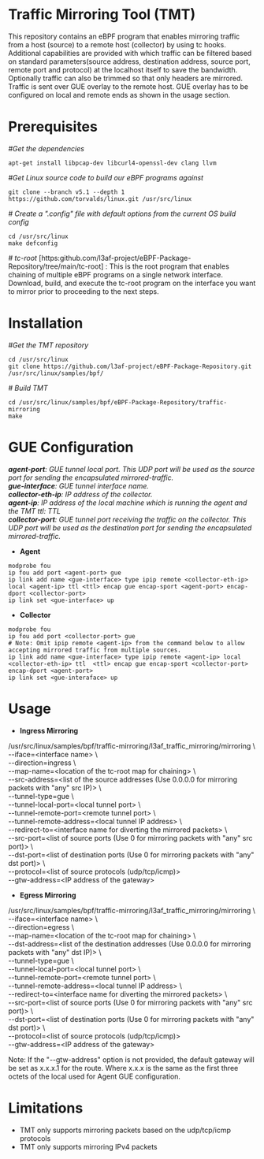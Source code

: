 Traffic Mirroring Tool (TMT)
=================
This repository contains an eBPF program that enables mirroring traffic from a host (source) to a remote host (collector) by using tc hooks.
Additional capabilities are provided with which traffic can be filtered based on standard parameters(source address, destination address, source port, remote port and protocol) at the localhost itself to save the bandwidth.
Optionally traffic can also be trimmed so that only headers are mirrored.
Traffic is sent over GUE overlay to the remote host. GUE overlay has to be configured on local and remote ends as shown in the usage section.

Prerequisites
=================

_#Get the dependencies_
```
apt-get install libpcap-dev libcurl4-openssl-dev clang llvm
```
  

_#Get Linux source code to build our eBPF programs against_
```
git clone --branch v5.1 --depth 1 https://github.com/torvalds/linux.git /usr/src/linux
```
  

_# Create a ".config" file with default options from the current OS build config_
```
cd /usr/src/linux
make defconfig
```
_# tc-root_ [https:github.com/l3af-project/eBPF-Package-Repository/tree/main/tc-root] : This is the root program that enables chaining of multiple eBPF programs on a single network interface. Download, build, and execute the tc-root program on the interface you want to mirror prior to proceeding to the next steps.


Installation
=================

_#Get the TMT repository_  
```
cd /usr/src/linux  
git clone https://github.com/l3af-project/eBPF-Package-Repository.git /usr/src/linux/samples/bpf/  
```

_# Build TMT_  
```
cd /usr/src/linux/samples/bpf/eBPF-Package-Repository/traffic-mirroring  
make  
```

GUE Configuration
=================
_**agent-port**: GUE tunnel local port. This UDP port will be used as the source port for sending the encapsulated mirrored-traffic._  
_**gue-interface**: GUE tunnel interface name._  
_**collector-eth-ip**: IP address of the collector._  
_**agent-ip**: IP address of the local machine which is running the agent and the TMT ttl: TTL_  
_**collector-port**: GUE tunnel port receiving the traffic on the collector. This UDP port will be used as the destination port for sending the encapsulated mirrored-traffic._  

* **Agent**  
```
modprobe fou  
ip fou add port <agent-port> gue  
ip link add name <gue-interface> type ipip remote <collector-eth-ip> local <agent-ip> ttl <ttl> encap gue encap-sport <agent-port> encap-dport <collector-port>  
ip link set <gue-interface> up  
```

* **Collector**  
```
modprobe fou  
ip fou add port <collector-port> gue  
# Note: Omit ipip remote <agent-ip> from the command below to allow accepting mirrored traffic from multiple sources.   
ip link add name <gue-interface> type ipip remote <agent-ip> local <collector-eth-ip> ttl  <ttl> encap gue encap-sport <collector-port> encap-dport <agent-port>  
ip link set <gue-interaface> up  
```

Usage
=====
* **Ingress Mirroring**  

/usr/src/linux/samples/bpf/traffic-mirroring/l3af_traffic_mirroring/mirroring \\  
\--iface=\<interface name\> \\  
\--direction=ingress \\  
\--map-name=\<location of the tc-root map for chaining\> \\  
\--src-address=\<list of the source addresses (Use 0.0.0.0 for mirroring packets with "any" src IP)\> \\  
\--tunnel-type=gue \\  
\--tunnel-local-port=\<local tunnel port\> \\  
\--tunnel-remote-port=\<remote tunnel port\> \\  
\--tunnel-remote-address=\<local tunnel IP address\> \\  
\--redirect-to=\<interface name for diverting the mirrored packets\> \\  
\--src-port=\<list of source ports (Use 0 for mirroring packets with "any" src port)\> \\  
\--dst-port=\<list of destination ports (Use 0 for mirroring packets with "any" dst port)\> \\  
\--protocol=\<list of source protocols (udp/tcp/icmp)\>  
\--gtw-address=\<IP address of the gateway\>  


* **Egress Mirroring**

/usr/src/linux/samples/bpf/traffic-mirroring/l3af_traffic_mirroring/mirroring \\  
\--iface=\<interface name\> \\  
\--direction=egress \\  
\--map-name=\<location of the tc-root map for chaining\> \\  
\--dst-address=\<list of the destination addresses (Use 0.0.0.0 for mirroring packets with "any" dst IP)\> \\  
\--tunnel-type=gue \\  
\--tunnel-local-port=\<local tunnel port\> \\  
\--tunnel-remote-port=\<remote tunnel port\> \\  
\--tunnel-remote-address=\<local tunnel IP address\> \\  
\--redirect-to=\<interface name for diverting the mirrored packets\> \\  
\--src-port=\<list of source ports (Use 0 for mirroring packets with "any" src port)\> \\  
\--dst-port=\<list of destination ports (Use 0 for mirroring packets with "any" dst port)\> \\  
\--protocol=\<list of source protocols (udp/tcp/icmp)\>  
\--gtw-address=\<IP address of the gateway\>  

Note: If the "--gtw-address" option is not provided, the default gateway will be set as x.x.x.1 for the route. Where x.x.x is the same as the first three octets of the local <agent-ip> used for Agent GUE configuration.  


Limitations
=================
* TMT only supports mirroring packets based on the udp/tcp/icmp protocols    
* TMT only supports mirroring IPv4 packets    

